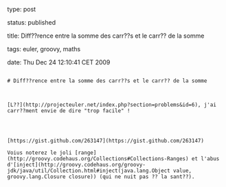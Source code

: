 type: post
status: published
title: Diff??rence entre la somme des carr??s et le carr?? de la somme 
tags: euler, groovy, maths
date: Thu Dec 24 12:10:41 CET 2009
~~~~~~
# Diff??rence entre la somme des carr??s et le carr?? de la somme 

[L??](http://projecteuler.net/index.php?section=problems&id=6), j'ai carr??ment envie de dire "trop facile" !  




[https://gist.github.com/263147](https://gist.github.com/263147)

Voius noterez le joli [range](http://groovy.codehaus.org/Collections#Collections-Ranges) et l'abus d'[inject](http://groovy.codehaus.org/groovy-jdk/java/util/Collection.html#inject(java.lang.Object value, groovy.lang.Closure closure)) (qui ne nuit pas ?? la sant??).